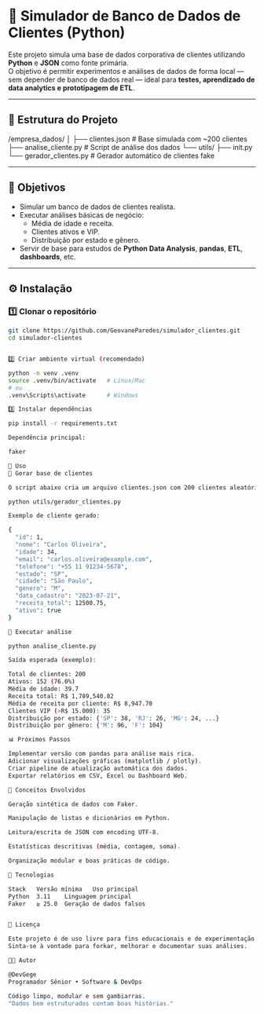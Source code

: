 # 🧮 Simulador de Banco de Dados de Clientes (Python)

Este projeto simula uma base de dados corporativa de clientes utilizando **Python** e **JSON** como fonte primária.  
O objetivo é permitir experimentos e análises de dados de forma local — sem depender de banco de dados real — ideal para **testes, aprendizado de data analytics e prototipagem de ETL**.

---

## 🚀 Estrutura do Projeto

/empresa_dados/
│
├── clientes.json # Base simulada com ~200 clientes
├── analise_cliente.py # Script de análise dos dados
└── utils/
├── init.py
└── gerador_clientes.py # Gerador automático de clientes fake


---

## 🎯 Objetivos

- Simular um banco de dados de clientes realista.  
- Executar análises básicas de negócio:
  - Média de idade e receita.
  - Clientes ativos e VIP.
  - Distribuição por estado e gênero.
- Servir de base para estudos de **Python Data Analysis**, **pandas**, **ETL**, **dashboards**, etc.

---

## ⚙️ Instalação

### 1️⃣ Clonar o repositório

```bash
git clone https://github.com/GeovaneParedes/simulador_clientes.git
cd simulador-clientes


2️⃣ Criar ambiente virtual (recomendado)

python -m venv .venv
source .venv/bin/activate   # Linux/Mac
# ou
.venv\Scripts\activate      # Windows

3️⃣ Instalar dependências

pip install -r requirements.txt

Dependência principal:

faker

🧩 Uso
🔹 Gerar base de clientes

O script abaixo cria um arquivo clientes.json com 200 clientes aleatórios.

python utils/gerador_clientes.py

Exemplo de cliente gerado:

{
  "id": 1,
  "nome": "Carlos Oliveira",
  "idade": 34,
  "email": "carlos.oliveira@example.com",
  "telefone": "+55 11 91234-5678",
  "estado": "SP",
  "cidade": "São Paulo",
  "genero": "M",
  "data_cadastro": "2023-07-21",
  "receita_total": 12500.75,
  "ativo": true
}

🔹 Executar análise

python analise_cliente.py

Saída esperada (exemplo):

Total de clientes: 200
Ativos: 152 (76.0%)
Média de idade: 39.7
Receita total: R$ 1,789,540.82
Média de receita por cliente: R$ 8,947.70
Clientes VIP (>R$ 15.000): 35
Distribuição por estado: {'SP': 38, 'RJ': 26, 'MG': 24, ...}
Distribuição por gênero: {'M': 96, 'F': 104}

📊 Próximos Passos

Implementar versão com pandas para análise mais rica.
Adicionar visualizações gráficas (matplotlib / plotly).
Criar pipeline de atualização automática dos dados.
Exportar relatórios em CSV, Excel ou Dashboard Web.

🧠 Conceitos Envolvidos

Geração sintética de dados com Faker.

Manipulação de listas e dicionários em Python.

Leitura/escrita de JSON com encoding UTF-8.

Estatísticas descritivas (média, contagem, soma).

Organização modular e boas práticas de código.

🧩 Tecnologias

Stack	Versão mínima	Uso principal
Python	3.11	Linguagem principal
Faker	≥ 25.0	Geração de dados falsos


📜 Licença

Este projeto é de uso livre para fins educacionais e de experimentação.
Sinta-se à vontade para forkar, melhorar e documentar suas análises.

👨‍💻 Autor

@DevGege
Programador Sênior • Software & DevOps

Código limpo, modular e sem gambiarras.
"Dados bem estruturados contam boas histórias."
